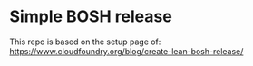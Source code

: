 # Simple BOSH release

This repo is based on the setup page of:
https://www.cloudfoundry.org/blog/create-lean-bosh-release/
